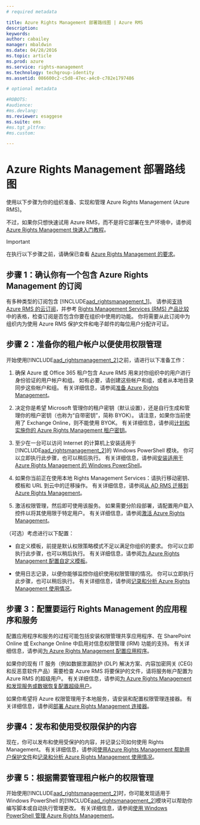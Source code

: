 ```yaml
---
# required metadata

title: Azure Rights Management 部署路线图 | Azure RMS
description:
keywords:
author: cabailey
manager: mbaldwin
ms.date: 04/28/2016
ms.topic: article
ms.prod: azure
ms.service: rights-management
ms.technology: techgroup-identity
ms.assetid: 086600c2-c5d8-47ec-a4c0-c782e1797486

# optional metadata

#ROBOTS:
#audience:
#ms.devlang:
ms.reviewer: esaggese
ms.suite: ems
#ms.tgt_pltfrm:
#ms.custom:

---
```


# Azure Rights Management 部署路线图
使用以下步骤为你的组织准备、实现和管理 Azure Rights Management (Azure RMS)。

不过，如果你只想快速试用 Azure RMS，而不是将它部署在生产环境中，请参阅[Azure Rights Management 快速入门教程](../get-started/quick-start-tutorial.md)。

> [!IMPORTANT]
> 在执行以下步骤之前，请确保已查看 [Azure Rights Management 的要求](../get-started/requirements-azure-rms.md)。

## 步骤 1：确认你有一个包含 Azure Rights Management 的订阅
有多种类型的订阅包含 [!INCLUDE[aad_rightsmanagement_1](../includes/aad_rightsmanagement_1_md.md)]。 请参阅[支持 Azure RMS 的云订阅](../get-started/requirements-subscriptions.md)，并参考 [Rights Management Services (RMS) 产品比较](https://technet.microsoft.com/dn858608)中的表格，检查订阅是否包含你要在组织中使用的功能。 你将需要从此订阅中为组织内为使用 Azure RMS 保护文件和电子邮件的每位用户分配许可证。

## 步骤 2：准备你的租户帐户以便使用权限管理
开始使用[!INCLUDE[aad_rightsmanagement_2](../includes/aad_rightsmanagement_2_md.md)]之前，请进行以下准备工作：

1.  确保 Azure 或 Office 365 租户包含 Azure RMS 用来对你组织中的用户进行身份验证的用户帐户和组。 如有必要，请创建这些帐户和组，或者从本地目录同步这些帐户和组。 有关详细信息，请参阅[准备 Azure Rights Management](prepare.md)。

2.  决定你是希望 Microsoft 管理你的租户密钥（默认设置），还是自行生成和管理你的租户密钥（也称为“自带密钥”，简称 BYOK）。 请注意，如果你当前使用了 Exchange Online，则不能使用 BYOK。 有关详细信息，请参阅[计划和实施你的 Azure Rights Management 租户密钥](plan-implement-tenant-key.md)。

3.  至少在一台可以访问 Internet 的计算机上安装适用于 [!INCLUDE[aad_rightsmanagement_2](../includes/aad_rightsmanagement_2_md.md)]的 Windows PowerShell 模块。 你可以立即执行此步骤，也可以稍后执行。 有关详细信息，请参阅[安装适用于 Azure Rights Management 的 Windows PowerShell](../deploy-use/install-powershell.md)。

4.  如果你当前正在使用本地 Rights Management Services：请执行移动密钥、模板和 URL 到云中的迁移操作。 有关详细信息，请参阅[从 AD RMS 迁移到 Azure Rights Management](migrate-from-ad-rms-to-azure-rms.md)。

5.  激活权限管理，然后即可使用该服务。 如果需要分阶段部署，请配置用户载入控件以将其使用限于特定用户。 有关详细信息，请参阅[激活 Azure Rights Management](../deploy-use/activate-service.md)。

（可选）考虑进行以下配置：

-   自定义模板，前提是默认权限策略模式不足以满足你组织的要求。 你可以立即执行此步骤，也可以稍后执行。 有关详细信息，请参阅[为 Azure Rights Management 配置自定义模板](../deploy-use/configure-custom-templates.md)。

-   使用日志记录，以便你能够监控你组织使用权限管理的情况。 你可以立即执行此步骤，也可以稍后执行。 有关详细信息，请参阅[记录和分析 Azure Rights Management 使用情况](../deploy-use/log-analyze-usage.md)。

## 步骤 3：配置要运行 Rights Management 的应用程序和服务
配置应用程序和服务的过程可能包括安装权限管理共享应用程序、在 SharePoint Online 或 Exchange Online 中启用对信息权限管理 (IRM) 功能的支持。 有关详细信息，请参阅[为 Azure Rights Management 配置应用程序](../deploy-use/configure-applications.md)。

如果你的现有 IT 服务（例如数据泄漏防护 (DLP) 解决方案、内容加密网关 (CEG) 和反恶意软件产品）需要检查 Azure RMS 将要保护的文件，请将服务帐户配置为 Azure RMS 的超级用户。 有关详细信息，请参阅[为 Azure Rights Management 和发现服务或数据恢复配置超级用户](../deploy-use/configure-super-users.md)。

如果你希望将 Azure 权限管理用于本地服务，请安装和配置权限管理连接器。 有关详细信息，请参阅[部署 Azure Rights Management 连接器](../deploy-use/deploy-rms-connector.md)。

## 步骤4：发布和使用受权限保护的内容
现在，你可以发布和使用受保护的内容，并记录公司如何使用 Rights Management。 有关详细信息，请参阅[使用Azure Rights Management 帮助用户保护文件](../deploy-use/help-users.md)和[记录和分析 Azure Rights Management 使用情况](../deploy-use/log-analyze-usage.md)。

## 步骤 5：根据需要管理租户帐户的权限管理
开始使用[!INCLUDE[aad_rightsmanagement_2](../includes/aad_rightsmanagement_2_md.md)]时，你可能发现适用于 Windows PowerShell 的[!INCLUDE[aad_rightsmanagement_2](../includes/aad_rightsmanagement_2_md.md)]模块可以帮助你编写脚本或自动执行管理更改。 有关详细信息，请参阅[使用 Windows PowerShell 管理 Azure Rights Management](../deploy-use/administer-powershell.md)。




<!--HONumber=Apr16_HO3-->



